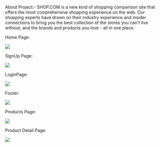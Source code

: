 About Project:- SHOP.COM is a new kind of shopping comparison site that offers the most comprehensive shopping experience on the web. Our shopping experts have drawn on their industry experience and insider connections to bring you the best collection of the stores you can't live without, and the brands and products you love - all in one place.

Home Page:

<div>
<img src="https://masai-course.s3.ap-south-1.amazonaws.com/editor/uploads/2022-11-24/Screenshot_20221124_233358_798667.png"/>
</div>

SignUp Page:

<div>
  <img src="https://masai-course.s3.ap-south-1.amazonaws.com/editor/uploads/2022-11-24/Screenshot_20221124_234157_470192.png"/>
  </div>
  
  LoginPage:
  
  <div>
  <img src="https://masai-course.s3.ap-south-1.amazonaws.com/editor/uploads/2022-11-24/Screenshot_20221124_234335_158287.png"/>
  </div>
  
  Footer:
  
  <div>
  <img src="https://masai-course.s3.ap-south-1.amazonaws.com/editor/uploads/2022-11-24/Screenshot_20221124_234555_124970.png"/>
  </div>

Products Page:

<div>
  <img src="https://masai-course.s3.ap-south-1.amazonaws.com/editor/uploads/2022-11-24/Screenshot_20221124_234735_729135.png"/>
 </div>
  
 Product Detail Page:
 <div>
  <img src="https://masai-course.s3.ap-south-1.amazonaws.com/editor/uploads/2022-11-24/Screenshot_20221124_234953_647853.png"/>
  </div>
